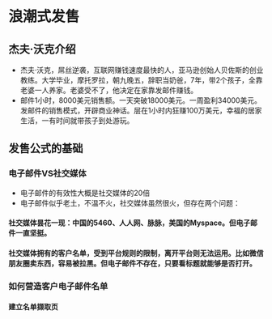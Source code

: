 # 浪潮式发售
## 杰夫·沃克介绍
- 杰夫·沃克，屌丝逆袭，互联网赚钱速度最快的人，亚马逊创始人贝佐斯的创业教练。大学毕业，摩托罗拉，朝九晚五，辞职当奶爸，7年，带2个孩子，全靠老婆一人养家。老婆受不了，他决定在家靠发邮件赚钱。
- 邮件1小时，8000美元销售额。一天突破18000美元。一周盈利34000美元。发邮件的销售模式，开辟商业神话。层在1小时内狂赚100万美元，幸福的居家生活，一有时间就带孩子到处游玩。

## 发售公式的基础
### 电子邮件VS社交媒体
+ 电子邮件的有效性大概是社交媒体的20倍
+ 电子邮件似乎老土，不温不火，社交媒体虽然很火，但存在两个问题：
#### 社交媒体昙花一现：中国的5460、人人网、脉脉，美国的Myspace。但电子邮件一直坚挺。
#### 社交媒体拥有的客户名单，受到平台规则的限制，离开平台则无法运用。比如微信朋友圈卖东西，容易被拉黑。但电子邮件不存在，只要看标题就能够是否打开。
### 如何营造客户电子邮件名单
#### 建立名单撷取页
